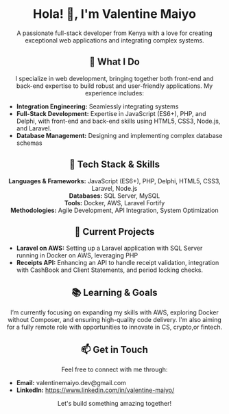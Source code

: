 <h1 align="center">Hola! 👋, I'm Valentine Maiyo</h1>

<p align="center">A passionate full-stack developer from Kenya with a love for creating exceptional web applications and integrating complex systems.</p>

<h2 align="center">🚀 What I Do</h2>

<p align="center">I specialize in web development, bringing together both front-end and back-end expertise to build robust and user-friendly applications. My experience includes:</p>

<ul>
  <li><strong>Integration Engineering:</strong> Seamlessly integrating systems</li>
  <li><strong>Full-Stack Development:</strong> Expertise in JavaScript (ES6+), PHP, and Delphi, with front-end and back-end skills using HTML5, CSS3, Node.js, and Laravel.</li>
  <li><strong>Database Management:</strong> Designing and implementing complex database schemas</li>
</ul>


<h2 align="center">🔧 Tech Stack & Skills</h2>

<p align="center">
  <strong>Languages & Frameworks:</strong> JavaScript (ES6+), PHP, Delphi, HTML5, CSS3, Laravel, Node.js <br>
  <strong>Databases:</strong> SQL Server, MySQL <br>
  <strong>Tools:</strong> Docker, AWS, Laravel Fortify <br>
  <strong>Methodologies:</strong> Agile Development, API Integration, System Optimization
</p>

<h2 align="center">🌟 Current Projects</h2>

<ul>
  <li><strong>Laravel on AWS:</strong> Setting up a Laravel application with SQL Server running in Docker on AWS, leveraging PHP </li>
  <li><strong>Receipts API:</strong> Enhancing an API to handle receipt validation, integration with CashBook and Client Statements, and period locking checks.</li>
</ul>

<h2 align="center">📚 Learning & Goals</h2>

<p align="center">I’m currently focusing on expanding my skills with AWS, exploring Docker without Composer, and ensuring high-quality code delivery. I'm also aiming for a fully remote role with opportunities to innovate in CS, crypto,or fintech.</p>

<h2 align="center">📫 Get in Touch</h2>

<p align="center">Feel free to connect with me through:</p>

<ul>
  <li><strong>Email:</strong> valentinemaiyo.dev@gmail.com</li>
  <li><strong>LinkedIn:</strong> <a href="https://www.linkedin.com/in/valentine-maiyo/">https://www.linkedin.com/in/valentine-maiyo/</a></li>
</ul>

<p align="center">Let's build something amazing together!</p>


